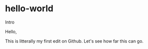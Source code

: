 # hello-world
Intro

Hello,

This is litterally my first edit on Github. Let's see how far this can go.
